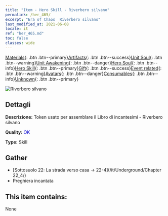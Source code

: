 ```yaml
---
title: "Item - Hero Skill - Riverbero silvano"
permalink: /her_465/
excerpt: "Era of Chaos  Riverbero silvano"
last_modified_at: 2021-06-08
locale: it
ref: "her_465.md"
toc: false
classes: wide
---
```

 [Materials](/ItemsIT/){: .btn .btn--primary}[Artifacts](/ItemsIT/Artifacts/){: .btn .btn--success}[Unit Soul](/ItemsIT/UnitSoul/){: .btn .btn--warning}[Unit Awakening](/ItemsIT/UnitAwakening/){: .btn .btn--danger}[Hero Soul](/ItemsIT/HeroSoul/){: .btn .btn--info}[Hero Skill](/ItemsIT/HeroSkill/){: .btn .btn--primary}[Gift](/ItemsIT/Gift/){: .btn .btn--success}[Event related](/ItemsIT/Events/){: .btn .btn--warning}[Avatars](/ItemsIT/Avatars/){: .btn .btn--danger}[Consumables](/ItemsIT/Consumables/){: .btn .btn--info}[Unknown](/ItemsIT/Unknown/){: .btn .btn--primary}

 ![Riverbero silvano](/images/t/ps_senlingongming.png)

## Dettagli
 **Descrizione:** Token usato per assemblare il Libro di incantesimi - Riverbero silvano

 **Quality:** <span style="color: #0000CD">OK</span>

 **Type:** Skill

## Gather

*    [Sottosuolo 22: La strada verso casa -> 22-4](/it/Underground/Chapter 22_4/) 
*    Preghiera incantata 

## This item contains:

  None

